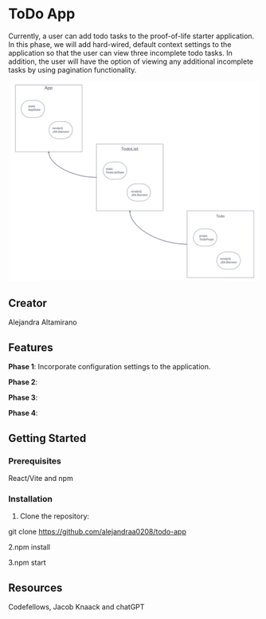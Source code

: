 # ToDo App

Currently, a user can add todo tasks to the proof-of-life starter application. In this phase, we will add hard-wired, default context settings to the application so that the user can view three incomplete todo tasks. In addition, the user will have the option of viewing any additional incomplete tasks by using pagination functionality.

![UML](./Screenshot%202023-10-30%20at%202.34.23%20PM.png)

## Creator

Alejandra Altamirano

## Features

**Phase 1**: Incorporate configuration settings to the application.

**Phase 2**:

**Phase 3**:

**Phase 4**:

## Getting Started

### Prerequisites

React/Vite and npm

### Installation

1. Clone the repository:

git clone <https://github.com/alejandraa0208/todo-app>

2.npm install

3.npm start

## Resources

Codefellows, Jacob Knaack and chatGPT